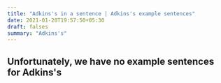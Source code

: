 ```yaml
---
title: "Adkins's in a sentence | Adkins's example sentences"
date: 2021-01-20T19:57:50+05:30
draft: falses
summary: "Adkins's"
---
```

## Unfortunately, we have no example sentences for Adkins's                 
